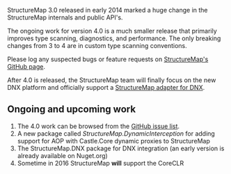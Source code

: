 <!--Title: Roadmap-->
<!--Url: roadmap-->

StructureMap 3.0 released in early 2014 marked a huge change in the StructureMap internals and public API's. 

The ongoing work for version 4.0 is a much smaller release that primarily improves type scanning,
diagnostics, and performance. The only breaking changes from 3 to 4 are in custom type scanning conventions.

Please log any suspected bugs or feature requests on [StructureMap's GitHub page](https://github.com/structuremap/structuremap).

After 4.0 is released, the StructureMap team will finally focus on the new DNX platform and officially support a [StructureMap adapter for DNX](https://github.com/structuremap/structuremap.dnx). 

## Ongoing and upcoming work

1. The 4.0 work can be browsed from the [GitHub issue list](https://github.com/structuremap/structuremap/milestones/4.0).
1. A new package called _StructureMap.DynamicInterception_ for adding support for AOP with Castle.Core dynamic proxies to StructureMap
1. The StructureMap.DNX package for DNX integration (an early version is already available on Nuget.org)
1. Sometime in 2016 StructureMap **will** support the CoreCLR
